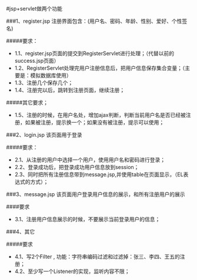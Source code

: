#jsp+servlet做两个功能


###1、register.jsp 注册界面包含：(用户名、密码、年龄、性别、爱好、个性签名)

#####要求：
+ 1.1、register.jsp页面的提交到RegisterServlet进行处理；（代替以前的success.jsp页面）
+ 1.2、RegisterServlet处理完用户注册信息后，把用户信息保存集合变量；（主要是：模拟数据库使用）
+ 1.3、注册几个保存几个；
+ 1.4、注册完以后，跳转到注册页面，继续注册；

#####其它要求；
* 1.5、注册的时候，在用户名处，增加ajax判断，判断当前用户名是否已经被注册，如果被注册，提示换一个；如果没有被注册，提示可以使用；
 
###2、login.jsp 该页面用于登录
 
 #####要求：
 - 2.1、从注册的用户中选择一个用户，使用用户名和密码进行登录；
 - 2.2、登录成功后，把登录成功用户信息放到session；
 - 2.3、同时把所有注册信息带到message.jsp,并使用table在页面显示，（EL表达式的方式）；
 
###3、message.jsp 该页面用户登录用户信息的展示，和所有注册用户的展示
  
  ####要求
  - 3.1、注册用户信息展示的时候，不要展示当前登录用户的信息；
  
###4、其它
  
  #####要求
  - 4.1、写2个Filter , 功能：字符串编码过滤和过滤掉：张三、李四、王五的注册；
  - 4.2、至少写一个Listener的实现，监听内容不限；
 
